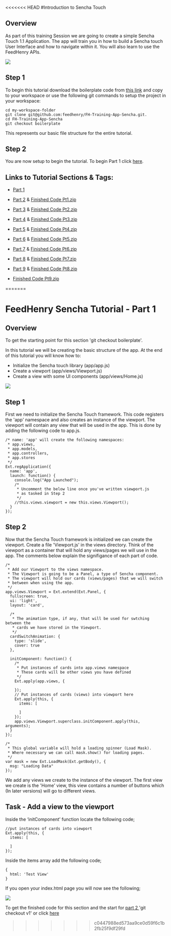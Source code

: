 <<<<<<< HEAD
#Introduction to Sencha Touch

## Overview

As part of this training Session we are going to create a simple Sencha Touch 1.1 Application. The app will train you in how to build a Sencha touch User Interface and how to navigate within it. You will also learn to use the FeedHenry APIs.

![](https://github.com/feedhenry/FH-Training-App-Sencha/raw/v1/docs/HomeView.png)

## Step 1 

To begin this tutorial download the boilerplate code from <a href="https://github.com/feedhenry/FH-Training-App-Sencha/zipball/boilerplate">this link</a> and copy to your workspace or use the following git commands to setup the project in your workspace:

    cd my-workspace-folder
    git clone git@github.com:feedhenry/FH-Training-App-Sencha.git.
    cd FH-Training-App-Sencha
    git checkout boilerplate

This represents our basic file structure for the entire tutorial.

## Step 2

You are now setup to begin the tutorial. To begin Part 1 click <a href="https://github.com/feedhenry/FH-Training-App-Sencha/tree/boilerplate">here</a>. 

## Links to Tutorial Sections & Tags:


* <a href="https://github.com/feedhenry/FH-Training-App-Sencha/tree/boilerplate">Part 1</a>
* <a href="https://github.com/feedhenry/FH-Training-App-Sencha/tree/v1">Part 2</a> & <a href="https://github.com/feedhenry/FH-Training-App-Sencha/zipball/v1">Finished Code Pt1.zip</a>
* <a href="https://github.com/feedhenry/FH-Training-App-Sencha/tree/v2">Part 3</a> & <a href="https://github.com/feedhenry/FH-Training-App-Sencha/zipball/v2">Finished Code Pt2.zip</a>
* <a href="https://github.com/feedhenry/FH-Training-App-Sencha/tree/v3">Part 4</a> & <a href="https://github.com/feedhenry/FH-Training-App-Sencha/zipball/v3">Finished Code Pt3.zip</a>
* <a href="https://github.com/feedhenry/FH-Training-App-Sencha/tree/v4">Part 5</a> & <a href="https://github.com/feedhenry/FH-Training-App-Sencha/zipball/v4">Finished Code Pt4.zip</a>
* <a href="https://github.com/feedhenry/FH-Training-App-Sencha/tree/v5">Part 6</a> & <a href="https://github.com/feedhenry/FH-Training-App-Sencha/zipball/v5">Finished Code Pt5.zip</a>
* <a href="https://github.com/feedhenry/FH-Training-App-Sencha/tree/v6">Part 7</a> & <a href="https://github.com/feedhenry/FH-Training-App-Sencha/zipball/v6">Finished Code Pt6.zip</a>
* <a href="https://github.com/feedhenry/FH-Training-App-Sencha/tree/v7">Part 8</a> & <a href="https://github.com/feedhenry/FH-Training-App-Sencha/zipball/v7">Finished Code Pt7.zip</a>
* <a href="https://github.com/feedhenry/FH-Training-App-Sencha/tree/v8">Part 9</a> & <a href="https://github.com/feedhenry/FH-Training-App-Sencha/zipball/v8">Finished Code Pt8.zip</a>

* <a href="https://github.com/feedhenry/FH-Training-App-Sencha/zipball/v9">Finished Code Pt9.zip</a> 


=======
# FeedHenry Sencha Tutorial - Part 1

## Overview

To get the starting point for this section 'git checkout boilerplate'.

In this tutorial we will be creating the basic structure of the app. At the end of this tutorial you will know how to:

* Initialize the Sencha touch library   (app/app.js)
* Create a viewport                     (app/views/Viewport.js)
* Create a view with some UI components (app/views/Home.js)

![](https://github.com/feedhenry/FH-Training-App-Sencha/raw/v1/docs/HomeView.png)

## Step 1

First we need to initialize the Sencha Touch framework. This code registers the 'app' namespace and also creates an instance of the viewport. The viewport will contain any view that will be used in the app. This is done by adding the following code to app.js.

	/* name: 'app' will create the following namespaces:
	 * app.views,
	 * app.models,
	 * app.controllers,
	 * app.stores
	 */
	Ext.regApplication({
	  name: 'app',
	  launch: function() {
	  	console.log("App Launched");
	  	/*
	  	 * Uncomment the below line once you've written viewport.js
	  	 * as tasked in Step 2
	  	 */
	    //this.views.viewport = new this.views.Viewport();
	  }
	});

## Step 2

Now that the Sencha Touch framework is initialized we can create the viewport. Create a file 'Viewport.js' in the views directory. Think of the viewport as a container that will hold any views/pages we will use in the app. The comments below explain the signifigance of each part of code.

	/*
	 * Add our Viewport to the views namespace. 
	 * The Viewport is going to be a Panel, a type of Sencha component.
	 * The viewport will hold our cards (views/pages) that we will switch
	 * between when using the app.
	 */
	app.views.Viewport = Ext.extend(Ext.Panel, {
	  fullscreen: true,
	  ui: 'light',
	  layout: 'card',

	  /*
	   * The animation type, if any, that will be used for swtching between the
	   * cards we have stored in the Viewport.
	   */
	  cardSwitchAnimation: {
	    type: 'slide',
	    cover: true
	  },

	  initComponent: function() {
	    /*
	     * Put instances of cards into app.views namespace
	     * These cards will be other views you have defined
	     */
	    Ext.apply(app.views, {

	    });
	    // Put instances of cards (views) into viewport here
	    Ext.apply(this, {
	      items: [

	      ]
	    });
	    app.views.Viewport.superclass.initComponent.apply(this, arguments);
	  }
	});

	/*
	 * This global variable will hold a loading spinner (Load Mask). 
	 * Where necessary we can call mask.show() for loading pages.
	 */
	var mask = new Ext.LoadMask(Ext.getBody(), {
	  msg: "Loading Data"
	});


We add any views we create to the instance of the viewport. The first view we create is the 'Home' view, this view contains a number of buttons which (In later versions) will go to different views.

## Task - Add a view to the viewport

Inside the ‘initComponent’ function locate the following code;

	//put instances of cards into viewport
	Ext.apply(this, {
	  items: [

	  ]
	});

Inside the items array add the following code;

	{
	  html: 'Test View'
	}

If you open your index.html page you will now see the following;

![](https://github.com/feedhenry/FH-Training-App-Sencha/raw/v1/docs/TestView.png)

To get the finished code for this section and the start for <a href="https://github.com/feedhenry/FH-Training-App-Sencha/tree/v1">part 2 </a>'git checkout v1' or click <a href="https://github.com/feedhenry/FH-Training-App-Sencha/zipball/v1">here</a>
>>>>>>> c0447988ed573aa9ce0d59f6c1b2fb25f9df29fd
